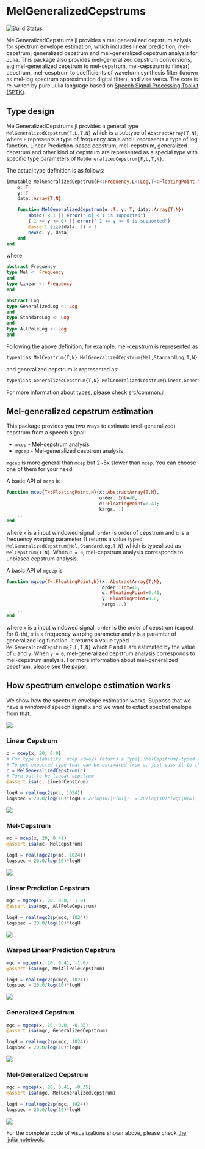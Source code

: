 # MelGeneralizedCepstrums

[![Build Status](https://travis-ci.org/r9y9/MelGeneralizedCepstrums.jl.svg?branch=master)](https://travis-ci.org/r9y9/MelGeneralizedCepstrums.jl)

MelGeneralizedCepstrums.jl provides a mel generalized cepstrum anlysis for spectrum envelope estimation, which includes linear predicition, mel-cepstrum, generalized cepstrum and mel-generalized cepstrum analysis for Julia. This package also provides mel-generalized cepstrum conversions, e.g mel-generalized cepstrum to mel-cepstrum, mel-cepstrum to (linear) cepstrum, mel-cesptrum to coefficients of waveform synthesis filter (known as mel-log spectrum approximation digital filter), and vise versa. The core is re-writen by pure Julia language based on [Speech Signal Processing Toolkit (SPTK)](http://sp-tk.sourceforge.net/).

## Type design

MelGeneralizedCepstrums.jl provides a general type `MelGeneralizedCepstrum{F,L,T,N}` which is a subtype of `AbstractArray{T,N}`, where `F` represents a type of frequency scale and `L` represents a type of log function. Linear Prediction-based cepstrum, mel-cepstrum, generalized cepstrum and other kind of cepstrum are represented as a special type with specific type parameters of `MelGeneralizedCepstrum{F,L,T,N}`.

The actual type definition is as follows:

```julia
immutable MelGeneralizedCepstrum{F<:Frequency,L<:Log,T<:FloatingPoint,N} <: AbstractMelGeneralizedCepstrumArray{F,L,T,N}
    α::T
    γ::T
    data::Array{T,N}

    function MelGeneralizedCepstrum(α::T, γ::T, data::Array{T,N})
        abs(α) < 1 || error("|α| < 1 is supported")
        (-1 <= γ <= 0) || error("-1 <= γ <= 0 is supported")
        @assert size(data, 1) > 1
        new(α, γ, data)
    end
end
```

where

```julia
abstract Frequency
type Mel <: Frequency
end
type Linear <: Frequency
end

abstract Log
type GeneralizedLog <: Log
end
type StandardLog <: Log
end
type AllPoleLog <: Log
end
```

Following the above definition, for example, mel-cepstrum is represented as

```julia
typealias MelCepstrum{T,N} MelGeneralizedCepstrum{Mel,StandardLog,T,N}
```

and generalized cepstrum is represented as:

```julia
typealias GeneralizedCepstrum{T,N} MelGeneralizedCepstrum{Linear,GeneralizedLog,T,N}
```

For more information about types, please check [src/common.jl](src/common.jl).

## Mel-generalized cepstrum estimation

This package provides you two ways to estimate (mel-generalized) cepstrum from a speech signal:

- `mcep` - Mel-cepstrum analysis
- `mgcep` - Mel-generalized cesptrum analysis

`mgcep` is more general than `mcep` but 2~5x slower than `mcep`. You can choose one of them for your need.

A basic API of `mcep` is

```julia
function mcep{T<:FloatingPoint,N}(x::AbstractArray{T,N},
                                  order::Int=40,
                                  α::FloatingPoint=0.41;
                                  kargs...)
    ...
end
```

where `x` is a input windowed signal, `order` is order of cepstrum and `α` is a frequency warping parameter. It returns a value typed `MelGeneralizedCepstrum{Mel,StandardLog,T,N}` which is typealised as `MelCepstrum{T,N}`. When `α = 0`, mel-cepstrum analysis corresponds to unbiased cepstrum analysis.

A basic API of `mgcep` is

```julia
function mgcep{T<:FloatingPoint,N}(x::AbstractArray{T,N},
                                   order::Int=40,
                                   α::FloatingPoint=0.41,
                                   γ::FloatingPoint=0.0;
                                   kargs...)
    ...
end
```

where `x` is a input windowed signal, `order` is the order of cepstrum (expect for 0-th), `α` is a frequency warping parameter and `γ` is a paramter of generalized log function. It returns a value typed `MelGeneralizedCepstrum{F,L,T,N}` which `F` and `L` are estimated by the value of `α` and `γ`. When `γ = 0`, mel-generalized cepstrum analysis corresponds to mel-cepstrum analysis. For more information about mel-generalized cepstrum, please see [the paper](http://www.sp.nitech.ac.jp/~tokuda/selected_pub/pdf/conference/tokuda_icslp1994.pdf).

## How spectrum envelope estimation works

We show how the spectrum envelope estimation works. Suppose that we have a *windowed* speech signal `x` and we want to extact spectral enelope from that.

![](examples/windowed.png)

### Linear Cepstrum

```julia
c = mcep(x, 20, 0.0)
# For type stability, mcep always returns a Type{::MelCepstrum}-typed value even if α = 0.0.
# To get expected type that can be estimated from α, just pass it to the generic constructor.
c = MelGeneralizedCepstrum(c)
# Turn out to be linear cepstrum
@assert isa(c, LinearCepstrum)

logH = real(mgc2sp(c, 1024))
logspec = 20.0/log(10)*logH # 20log10(|H(ω)|)  = 20/log(10)*log(|H(ω)|)
```

![](examples/c.png)

### Mel-Cepstrum

```julia
mc = mcep(x, 20, 0.41)
@assert isa(mc, MelCepstrum)

logH = real(mgc2sp(mc, 1024))
logspec = 20.0/log(10)*logH
```

![](examples/mcep.png)

### Linear Prediction Cepstrum

```julia
mgc = mgcep(x, 20, 0.0, -1.0)
@assert isa(mgc, AllPoleCepstrum)

logH = real(mgc2sp(mgc, 1024))
logspec = 20.0/log(10)*logH
```

![](examples/lpc.png)

### Warped Linear Prediction Cepstrum

```julia
mgc = mgcep(x, 20, 0.41, -1.0)
@assert isa(mgc, MelAllPoleCepstrum)

logH = real(mgc2sp(mgc, 1024))
logspec = 20.0/log(10)*logH
```

![](examples/wlpc.png)

### Generalized Cepstrum

```julia
mgc = mgcep(x, 20, 0.0, -0.35)
@assert isa(mgc, GeneralizedCepstrum)

logH = real(mgc2sp(mgc, 1024))
logspec = 20.0/log(10)*logH
```

![](examples/gcep.png)

### Mel-Generalized Cepstrum

```julia
mgc = mgcep(x, 20, 0.41, -0.35)
@assert isa(mgc, MelGeneralizedCepstrum)

logH = real(mgc2sp(mgc, 1024))
logspec = 20.0/log(10)*logH
```

![](examples/mgcep.png)

For the complete code of visualizations shown above, please check [the ijulia notebook](http://nbviewer.ipython.org/github/r9y9/MelGeneralizedCepstrums.jl/blob/master/examples/MelGeneralizedCepstrumsBasedEnvelope.ipynb).
